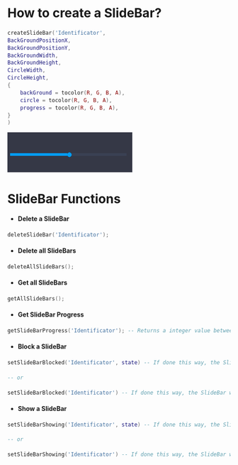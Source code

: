 # How to create a SlideBar?

```lua
createSlideBar('Identificator',
BackGroundPositionX,
BackGroundPositionY,
BackGroundWidth,
BackGroundHeight,
CircleWidth,
CircleHeight,
{
    backGround = tocolor(R, G, B, A),
    circle = tocolor(R, G, B, A),
    progress = tocolor(R, G, B, A),
}
)
```


![Preview](https://github.com/Kidzonio/SlideBar/blob/main/slidebar.png)

# SlideBar Functions

* #### Delete a SlideBar

```lua
deleteSlideBar('Identificator');
```

* #### Delete all SlideBars

```lua
deleteAllSlideBars();
```

* #### Get all SlideBars

```lua
getAllSlideBars();
```

* #### Get SlideBar Progress

```lua
getSlideBarProgress('Identificator'); -- Returns a integer value between 1 and 100
```

* #### Block a SlideBar

```lua
setSlideBarBlocked('Identificator', state) -- If done this way, the SlideBar will receive the value passed.

-- or

setSlideBarBlocked('Identificator') -- If done this way, the SlideBar will receive the opposite value to what it was before.
```

* #### Show a SlideBar

```lua
setSlideBarShowing('Identificator', state) -- If done this way, the SlideBar will receive the value passed.

-- or

setSlideBarShowing('Identificator') -- If done this way, the SlideBar will receive the opposite value to what it was before.
```